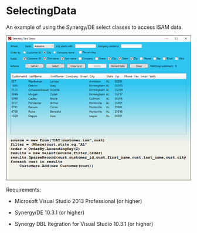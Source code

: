 # SelectingData

An example of using the Synergy/DE select classes to access ISAM data.

![Screen Shot](https://github.com/SteveIves/SelectingData/blob/master/ScreenShot.png)

Requirements:

* Microsoft Visual Studio 2013 Professional (or higher)

* Synergy/DE 10.3.1 (or higher)

* Synergy DBL Itegration for Visual Studio 10.3.1 (or higher)
